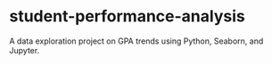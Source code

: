 # student-performance-analysis
A data exploration project on GPA trends using Python, Seaborn, and Jupyter.
